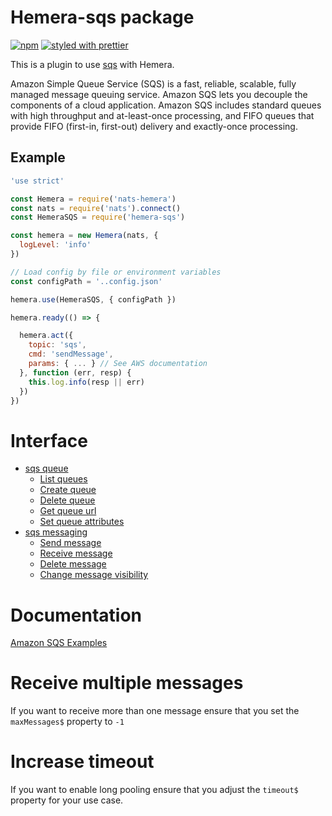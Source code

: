 # Hemera-sqs package

[![npm](https://img.shields.io/npm/v/hemera-sqs.svg?maxAge=3600)](https://www.npmjs.com/package/hemera-sqs)
[![styled with prettier](https://img.shields.io/badge/styled_with-prettier-ff69b4.svg)](#badge)

This is a plugin to use [sqs](https://aws.amazon.com/sqs/) with Hemera.

Amazon Simple Queue Service (SQS) is a fast, reliable, scalable, fully managed message queuing service. Amazon SQS lets you decouple the components of a cloud application. Amazon SQS includes standard queues with high throughput and at-least-once processing, and FIFO queues that provide FIFO (first-in, first-out) delivery and exactly-once processing.

## Example

```js
'use strict'

const Hemera = require('nats-hemera')
const nats = require('nats').connect()
const HemeraSQS = require('hemera-sqs')

const hemera = new Hemera(nats, {
  logLevel: 'info'
})

// Load config by file or environment variables
const configPath = '..config.json'

hemera.use(HemeraSQS, { configPath })

hemera.ready(() => {

  hemera.act({
    topic: 'sqs',
    cmd: 'sendMessage',
    params: { ... } // See AWS documentation
  }, function (err, resp) {
    this.log.info(resp || err)
  })
})
```

# Interface

* [sqs queue](#sqs-queue)
  * [List queues](#listQueue)
  * [Create queue](#createQueue)
  * [Delete queue](#deleteQueue)
  * [Get queue url](#getQueueUrl)
  * [Set queue attributes](#setQueueAttributes)
* [sqs messaging](#sqs-messaging)
  * [Send message](#sendMessage)
  * [Receive message](#receiveMessage)
  * [Delete message](#deleteMessage)
  * [Change message visibility](#changeMessageVisibility)

# Documentation

[Amazon SQS Examples](http://docs.aws.amazon.com/sdk-for-javascript/v2/developer-guide/sqs-examples.html)

# Receive multiple messages

If you want to receive more than one message ensure that you set the `maxMessages$` property to `-1`

# Increase timeout

If you want to enable long pooling ensure that you adjust the `timeout$` property for your use case.

